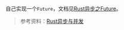 自己实现一个`Future`，文档见[Rust异步之Future](../Rust异步之Future.md)。


> 参考资料：[Rust异步与并发](../reference/rust_async.md)